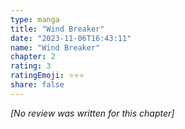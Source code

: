 ```yaml
---
type: manga
title: "Wind Breaker"
date: "2023-11-06T16:43:11"
name: "Wind Breaker"
chapter: 2
rating: 3
ratingEmoji: ⭐️⭐️⭐️
share: false
---
```


_[No review was written for this chapter]_
